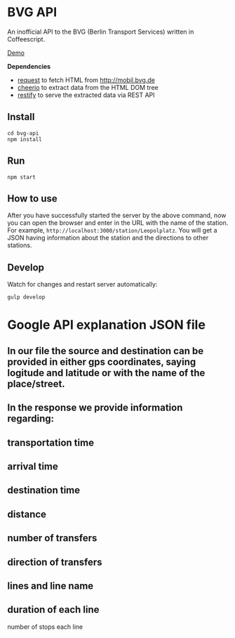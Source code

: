 BVG API
===================

An inofficial API to the BVG (Berlin Transport Services) written in Coffeescript.

[Demo](https://bvg-api.herokuapp.com/station?input=Alexanderplatz)

__Dependencies__

* [request](https://github.com/request/request) to fetch HTML from http://mobil.bvg.de
* [cheerio](https://github.com/cheeriojs/cheerio) to extract data from the HTML DOM tree
* [restify](https://github.com/mcavage/node-restify) to serve the extracted data via REST API


Install
-------------------

    cd bvg-api
    npm install

Run
-------------------

    npm start


How to use
-------------------

After you have successfully started the server by the above command, now you can open the browser and enter in the URL with the name of the station. For example, `http://localhost:3000/station/Leopolplatz`. You will get a JSON having information about the station and the directions to other stations. 


Develop
-------------------

Watch for changes and restart server automatically:

    gulp develop

Google API explanation JSON file
===================

In our file the source and destination can be provided in either gps coordinates, saying logitude and latitude or with the name of the place/street.
-------------------
In the response we provide information regarding:
-------------------
transportation time
-------------------
arrival time
-------------------
destination time
-------------------
distance
-------------------
number of transfers
-------------------
direction of transfers
-------------------
lines and line name
-------------------
duration of each line
-------------------
number of stops each line
